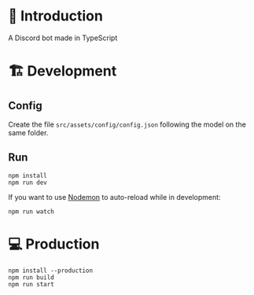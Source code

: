 # 📖 Introduction

A Discord bot made in TypeScript

# 🏗 Development

## Config

Create the file `src/assets/config/config.json` following the model on the same folder.

## Run

```
npm install
npm run dev
```

If you want to use [Nodemon](https://nodemon.io/) to auto-reload while in development:

```
npm run watch
```

# 💻 Production

```
npm install --production
npm run build
npm run start
```
